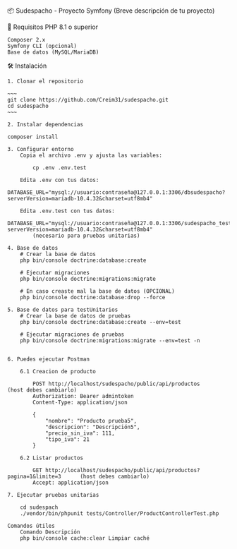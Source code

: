 📦 Sudespacho - Proyecto Symfony
(Breve descripción de tu proyecto)

🚀 Requisitos
PHP 8.1 o superior

    Composer 2.x
    Symfony CLI (opcional)
    Base de datos (MySQL/MariaDB)


🛠 Instalación

    1. Clonar el repositorio

    ~~~
    git clone https://github.com/Creim31/sudespacho.git
    cd sudespacho
    ~~~
        
    2. Instalar dependencias

    composer install

    3. Configurar entorno
        Copia el archivo .env y ajusta las variables:

            cp .env .env.test

        Edita .env con tus datos:
            DATABASE_URL="mysql://usuario:contraseña@127.0.0.1:3306/dbsudespacho?serverVersion=mariadb-10.4.32&charset=utf8mb4"

        Edita .env.test con tus datos:
            DATABASE_URL="mysql://usuario:contraseña@127.0.0.1:3306/sudespacho_test?serverVersion=mariadb-10.4.32&charset=utf8mb4"
            (necesario para pruebas unitarias)

    4. Base de datos
        # Crear la base de datos
        php bin/console doctrine:database:create

        # Ejecutar migraciones
        php bin/console doctrine:migrations:migrate

        # En caso creaste mal la base de datos (OPCIONAL)
        php bin/console doctrine:database:drop --force

    5. Base de datos para testUnitarios
        # Crear la base de datos de pruebas
        php bin/console doctrine:database:create --env=test   
        
        # Ejecutar migraciones de pruebas
        php bin/console doctrine:migrations:migrate --env=test -n


    6. Puedes ejecutar Postman

        6.1 Creacion de producto

            POST http://localhost/sudespacho/public/api/productos       (host debes cambiarlo)
            Authorization: Bearer admintoken
            Content-Type: application/json

            {
                "nombre": "Producto prueba5",
                "descripcion": "Descripción5",
                "precio_sin_iva": 111,
                "tipo_iva": 21
            }
        
        6.2 Listar productos

            GET http://localhost/sudespacho/public/api/productos?pagina=1&limite=3      (host debes cambiarlo)
            Accept: application/json
    
    7. Ejecutar pruebas unitarias 

        cd sudespach
        ./vendor/bin/phpunit tests/Controller/ProductControllerTest.php

    Comandos útiles
        Comando	Descripción
        php bin/console cache:clear	Limpiar caché
   
